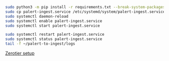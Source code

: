 ```bash
sudo python3 -m pip install -r requirements.txt --break-system-packages
sudo cp palert-ingest.service /etc/systemd/system/palert-ingest.service
sudo systemctl daemon-reload
sudo systemctl enable palert-ingest.service
sudo systemctl start palert-ingest.service
```

```bash
sudo systemctl restart palert-ingest.service
sudo systemctl status palert-ingest.service
tail -f ~/palert-to-ingest/logs
```

[Zerotier setup](https://docs.google.com/document/d/1l8SA2pNLpueWjAy0l3gStlXXv-Tw3wwl3vfgqVdrA8s/edit?usp=sharing)
